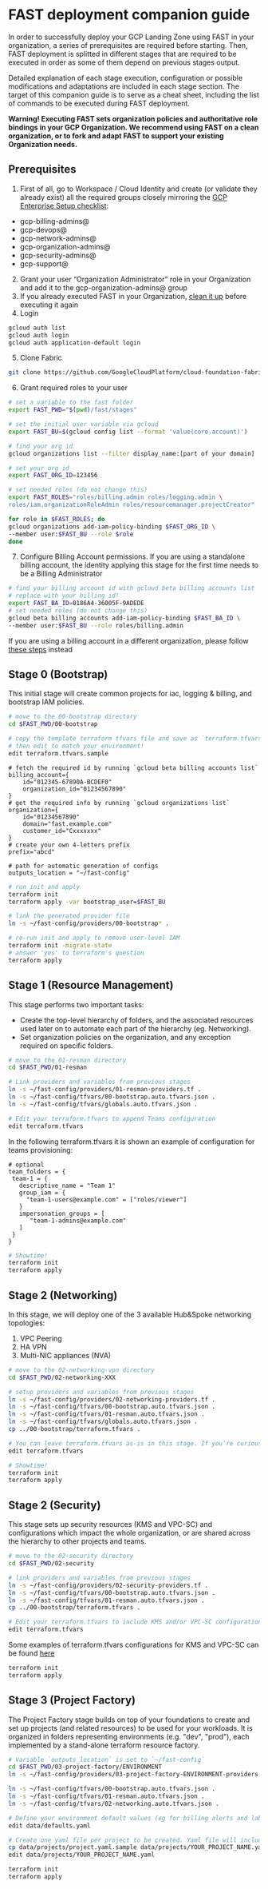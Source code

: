 # FAST deployment companion guide
In order to successfully deploy your GCP Landing Zone using FAST in your organization, a series of prerequisites are required before starting. Then, FAST deployment is splitted in different stages that are required to be executed in order as some of them depend on previous stages output.

Detailed explanation of each stage execution, configuration or possible modifications and adaptations are included in each stage section. The target of this companion guide is to serve as a cheat sheet, including the list of commands to be executed during FAST deployment. 

**Warning! Executing FAST sets organization policies and authoritative role bindings in your GCP Organization. We recommend using FAST on a clean organization, or to fork and adapt FAST to support your existing Organization needs.**

## Prerequisites
1. First of all, go to Workspace / Cloud Identity and create (or validate they already exist) all the required groups closely mirroring the [GCP Enterprise Setup checklist](https://cloud.google.com/docs/enterprise/setup-checklist):
- gcp-billing-admins@
- gcp-devops@
- gcp-network-admins@
- gcp-organization-admins@
- gcp-security-admins@
- gcp-support@
2. Grant your user “Organization Administrator” role in your Organization and add it to the gcp-organization-admins@ group
3. If you already executed FAST in your Organization, [clean it up](CLEANUP.md) before executing it again
4. Login
```bash
gcloud auth list
gcloud auth login
gcloud auth application-default login
```
5. Clone Fabric
```bash
git clone https://github.com/GoogleCloudPlatform/cloud-foundation-fabric.git
```
6. Grant required roles to your user
```bash
# set a variable to the fast folder
export FAST_PWD="$(pwd)/fast/stages"

# set the initial user variable via gcloud
export FAST_BU=$(gcloud config list --format 'value(core.account)')

# find your org id
gcloud organizations list --filter display_name:[part of your domain]

# set your org id
export FAST_ORG_ID=123456

# set needed roles (do not change this)
export FAST_ROLES="roles/billing.admin roles/logging.admin \
roles/iam.organizationRoleAdmin roles/resourcemanager.projectCreator"

for role in $FAST_ROLES; do
gcloud organizations add-iam-policy-binding $FAST_ORG_ID \
--member user:$FAST_BU --role $role
done
```
7. Configure Billing Account permissions. 
If you are using a standalone billing account, the identity applying this stage for the first time needs to be a Billing Administrator
```bash
# find your billing account id with gcloud beta billing accounts list
# replace with your billing id!
export FAST_BA_ID=0186A4-36005F-9ADEDE
# set needed roles (do not change this)
gcloud beta billing accounts add-iam-policy-binding $FAST_BA_ID \
--member user:$FAST_BU --role roles/billing.admin
```
If you are using a billing account in a different organization, please follow [these steps](00-bootstrap#billing-account-in-a-different-organization) instead

## Stage 0 (Bootstrap)
This initial stage will create common projects for iac, logging & billing, and bootstrap IAM policies.

```bash
# move to the 00-bootstrap directory
cd $FAST_PWD/00-bootstrap

# copy the template terraform tfvars file and save as `terraform.tfvars`
# then edit to match your environment!
edit terraform.tfvars.sample
```

```hcl
# fetch the required id by running `gcloud beta billing accounts list`
billing_account={
    id="012345-67890A-BCDEF0"
    organization_id="01234567890"
}
# get the required info by running `gcloud organizations list`
organization={
    id="01234567890"
    domain="fast.example.com"
    customer_id="Cxxxxxxx"
}
# create your own 4-letters prefix
prefix="abcd"

# path for automatic generation of configs
outputs_location = "~/fast-config"
```

```bash
# run init and apply
terraform init
terraform apply -var bootstrap_user=$FAST_BU

# link the generated provider file
ln -s ~/fast-config/providers/00-bootstrap* .

# re-run init and apply to remove user-level IAM
terraform init -migrate-state
# answer 'yes' to terraform's question
terraform apply
```

## Stage 1 (Resource Management)
This stage performs two important tasks:
- Create the top-level hierarchy of folders, and the associated resources used later on to automate each part of the hierarchy (eg. Networking).
- Set organization policies on the organization, and any exception required on specific folders.
```bash
# move to the 01-resman directory
cd $FAST_PWD/01-resman

# Link providers and variables from previous stages
ln -s ~/fast-config/providers/01-resman-providers.tf .
ln -s ~/fast-config/tfvars/00-bootstrap.auto.tfvars.json .
ln -s ~/fast-config/tfvars/globals.auto.tfvars.json .

# Edit your terraform.tfvars to append Teams configuration
edit terraform.tfvars
```
In the following terraform.tfvars it is shown an example of configuration for teams provisioning:
```hcl
# optional
team_folders = {
 team-1 = {
   descriptive_name = "Team 1"
   group_iam = {
     "team-1-users@example.com" = ["roles/viewer"]
   }
   impersonation_groups = [
      "team-1-admins@example.com"
   ]
 }
}
```
```bash
# Showtime!
terraform init
terraform apply
```

## Stage 2 (Networking)
In this stage, we will deploy one of the 3 available Hub&Spoke networking topologies:
1. VPC Peering
2. HA VPN
3. Multi-NIC appliances (NVA)
```bash
# move to the 02-networking-vpn directory
cd $FAST_PWD/02-networking-XXX

# setup providers and variables from previous stages
ln -s ~/fast-config/providers/02-networking-providers.tf .
ln -s ~/fast-config/tfvars/00-bootstrap.auto.tfvars.json .
ln -s ~/fast-config/tfvars/01-resman.auto.tfvars.json .
ln -s ~/fast-config/tfvars/globals.auto.tfvars.json .
cp ../00-bootstrap/terraform.tfvars .

# You can leave terraform.tfvars as-is in this stage. If you’re curious…
edit terraform.tfvars

# Showtime!
terraform init
terraform apply
```

## Stage 2 (Security)
This stage sets up security resources (KMS and VPC-SC) and configurations which impact the whole organization, or are shared across the hierarchy to other projects and teams.
```bash
# move to the 02-security directory
cd $FAST_PWD/02-security

# link providers and variables from previous stages
ln -s ~/fast-config/providers/02-security-providers.tf .
ln -s ~/fast-config/tfvars/00-bootstrap.auto.tfvars.json .
ln -s ~/fast-config/tfvars/01-resman.auto.tfvars.json .
cp ../00-bootstrap/terraform.tfvars .

# Edit your terraform.tfvars to include KMS and/or VPC-SC configuration
edit terraform.tfvars
```
Some examples of terraform.tfvars configurations for KMS and VPC-SC can be found [here](02-security#customizations)
```bash
terraform init
terraform apply
```

## Stage 3 (Project Factory)
The Project Factory stage builds on top of your foundations to create and set up projects (and related resources) to be used for your workloads. It is organized in folders representing environments (e.g. "dev", "prod"), each implemented by a stand-alone terraform resource factory.
```bash
# Variable `outputs_location` is set to `~/fast-config`
cd $FAST_PWD/03-project-factory/ENVIRONMENT
ln -s ~/fast-config/providers/03-project-factory-ENVIRONMENT-providers.tf .

ln -s ~/fast-config/tfvars/00-bootstrap.auto.tfvars.json .
ln -s ~/fast-config/tfvars/01-resman.auto.tfvars.json . 
ln -s ~/fast-config/tfvars/02-networking.auto.tfvars.json .

# Define your environment default values (eg for billing alerts and labels)
edit data/defaults.yaml

# Create one yaml file per project to be created. Yaml file will include project configuration. Projects will be named after the filename
cp data/projects/project.yaml.sample data/projects/YOUR_PROJECT_NAME.yaml
edit data/projects/YOUR_PROJECT_NAME.yaml

terraform init
terraform apply
```
